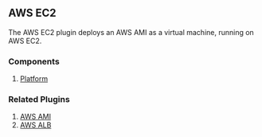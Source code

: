 ## AWS EC2

The AWS EC2 plugin deploys an AWS AMI as a virtual machine, running on AWS EC2.

### Components

1. [Platform](/waypoint/integrations/hashicorp/aws-ec2/latest/components/platform)

### Related Plugins

1. [AWS AMI](/waypoint/integrations/hashicorp/aws-ami)
2. [AWS ALB](/waypoint/integrations/hashicorp/aws-alb)

<!--This plugin does not implement the resource manager framework, so the
"Resources" section is omitted-->
